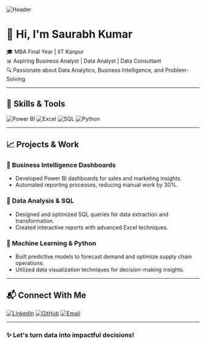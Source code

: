 ![Header](https://raw.githubusercontent.com/yourusername/yourrepository/main/header-image.png)

# 👋 Hi, I'm Saurabh Kumar

🎓 MBA Final Year | IIT Kanpur  
📊 Aspiring Business Analyst | Data Analyst | Data Consultant  
🔍 Passionate about Data Analytics, Business Intelligence, and Problem-Solving  

---

## 🚀 Skills & Tools

![Power BI](https://img.shields.io/badge/Power%20BI-%23F2C811.svg?style=for-the-badge&logo=powerbi&logoColor=black)
![Excel](https://img.shields.io/badge/Excel-%2300A651.svg?style=for-the-badge&logo=microsoft-excel&logoColor=white)
![SQL](https://img.shields.io/badge/SQL-%230075C2.svg?style=for-the-badge&logo=sqlite&logoColor=white)
![Python](https://img.shields.io/badge/Python-%233776AB.svg?style=for-the-badge&logo=python&logoColor=white)

---

## 📈 Projects & Work

### 🔹 Business Intelligence Dashboards
- Developed Power BI dashboards for sales and marketing insights.
- Automated reporting processes, reducing manual work by 30%.

### 🔹 Data Analysis & SQL
- Designed and optimized SQL queries for data extraction and transformation.
- Created interactive reports with advanced Excel techniques.

### 🔹 Machine Learning & Python
- Built predictive models to forecast demand and optimize supply chain operations.
- Utilized data visualization techniques for decision-making insights.

---

## 📬 Connect With Me

[![LinkedIn](https://img.shields.io/badge/LinkedIn-%230A66C2.svg?style=for-the-badge&logo=linkedin&logoColor=white)](https://https://www.linkedin.com/in/saurabhk23/)
[![GitHub](https://img.shields.io/badge/GitHub-%23121011.svg?style=for-the-badge&logo=github&logoColor=white)](https://github.com/Saurabhk119k)
[![Email](https://img.shields.io/badge/Email-%23D14836.svg?style=for-the-badge&logo=gmail&logoColor=white)](mailto:saurabhk119k@gmail.com)

---

### ✨ Let's turn data into impactful decisions!

